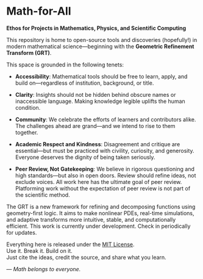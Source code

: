 # Math-for-All

**Ethos for Projects in Mathematics, Physics, and Scientific Computing**

This repository is home to open-source tools and discoveries (hopefully!) in modern mathematical science—beginning with the **Geometric Refinement Transform (GRT)**.

This space is grounded in the following tenets:

- **Accessibility**: Mathematical tools should be free to learn, apply, and build on—regardless of institution, background, or title.

- **Clarity**: Insights should not be hidden behind obscure names or inaccessible language. Making knowledge legible uplifts the human condition.

- **Community**: We celebrate the efforts of learners and contributors alike. The challenges ahead are grand—and we intend to rise to them together.

- **Academic Respect and Kindness**: Disagreement and critique are essential—but must be practiced with civility, curiosity, and generosity. Everyone deserves the dignity of being taken seriously.

- **Peer Review, Not Gatekeeping**: We believe in rigorous questioning and high standards—but also in open doors. Review should refine ideas, not exclude voices. All work here has the ultimate goal of peer review. Platforming work without the expectation of peer review is not part of the scientific method.

The GRT is a new framework for refining and decomposing functions using geometry-first logic. It aims to make nonlinear PDEs, real-time simulations, and adaptive transforms more intuitive, stable, and computationally efficient. This work is currently under development. Check in periodically for updates.

Everything here is released under the [MIT License](LICENSE).  
Use it. Break it. Build on it.  
Just cite the ideas, credit the source, and share what you learn.

— *Math belongs to everyone.*
